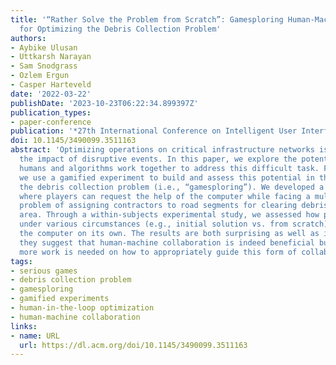 ```yaml
---
title: '“Rather Solve the Problem from Scratch”: Gamesploring Human-Machine Collaboration
  for Optimizing the Debris Collection Problem'
authors:
- Aybike Ulusan
- Uttkarsh Narayan
- Sam Snodgrass
- Ozlem Ergun
- Casper Harteveld
date: '2022-03-22'
publishDate: '2023-10-23T06:22:34.899397Z'
publication_types:
- paper-conference
publication: '*27th International Conference on Intelligent User Interfaces*'
doi: 10.1145/3490099.3511163
abstract: 'Optimizing operations on critical infrastructure networks is key to reducing
  the impact of disruptive events. In this paper, we explore the potential of having
  humans and algorithms work together to address this difficult task. For this purpose,
  we use a gamified experiment to build and assess this potential in the context of
  the debris collection problem (i.e., “gamesploring”). We developed a digital game
  where players can request the help of the computer while facing a multi-objective
  problem of assigning contractors to road segments for clearing debris in a disaster
  area. Through a within-subjects experimental study, we assessed how players optimized
  under various circumstances (e.g., initial solution vs. from scratch) compared to
  the computer on its own. The results are both surprising as well as insightful:
  they suggest that human-machine collaboration is indeed beneficial but also that
  more work is needed on how to appropriately guide this form of collaboration.'
tags:
- serious games
- debris collection problem
- gamesploring
- gamified experiments
- human-in-the-loop optimization
- human-machine collaboration
links:
- name: URL
  url: https://dl.acm.org/doi/10.1145/3490099.3511163
---
```

